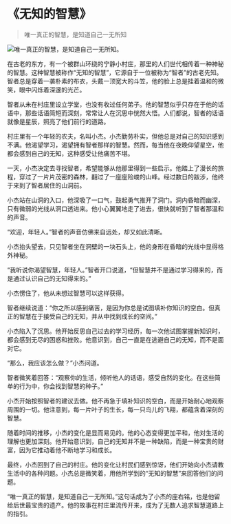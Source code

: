 # 《无知的智慧》
> 唯一真正的智慧，是知道自己一无所知


![唯一真正的智慧，是知道自己一无所知。](/images/8a170717627c4f79ac0804d80933150a.jpg)

在古老的东方，有一个被群山环绕的宁静小村庄，那里的人们世代相传着一种神秘的智慧。这种智慧被称作“无知的智慧”，它源自于一位被称为“智者”的古老先知。智者总是穿着一袭朴素的布衣，头戴一顶宽大的斗笠，他的脸上总是挂着温和的微笑，眼中闪烁着深邃的光芒。

智者从未在村庄里设立学堂，也没有收过任何弟子。他的智慧似乎只存在于他的话语中，那些话语简短而深刻，常常让人在沉思中恍然大悟。人们都说，智者的话语就像是星辰，照亮了他们前行的道路。

村庄里有一个年轻的农夫，名叫小杰。小杰勤劳朴实，但他总是对自己的知识感到不满。他渴望学习，渴望拥有智者那样的智慧。然而，每当他在夜晚仰望星空，他都会感到自己的无知，这种感受让他痛苦不堪。

一天，小杰决定去寻找智者，希望能够从他那里得到一些启示。他踏上了漫长的旅程，穿过了一片片茂密的森林，翻过了一座座险峻的山峰。经过数日的跋涉，他终于来到了智者居住的山洞前。

小杰站在山洞的入口，他深吸了一口气，鼓起勇气推开了洞门。洞内昏暗而幽深，只有微弱的光线从洞口透进来。他小心翼翼地走了进去，很快就听到了智者那温和的声音。

“欢迎，年轻人。”智者的声音仿佛来自远处，却又如此清晰。

小杰抬头望去，只见智者坐在洞壁的一块石头上，他的身形在昏暗的光线中显得格外神秘。

“我听说你渴望智慧，年轻人。”智者开口说道，“但智慧并不是通过学习得来的，而是通过认识自己的无知得来的。”

小杰愣住了，他从未想过智慧可以这样获得。

智者继续说道：“你之所以感到痛苦，是因为你总是试图填补你知识的空白。但真正的智慧在于接受自己的无知，并从中找到成长的空间。”

小杰陷入了沉思。他开始反思自己过去的学习经历，每一次他试图掌握新知识时，都会感到无尽的困惑和挫败。他意识到，自己一直是在逃避自己的无知，而不是面对它。

“那么，我应该怎么做？”小杰问道。

智者微笑着回答：“观察你的生活，倾听他人的话语，感受自然的变化。在这些简单的行为中，你会找到智慧的种子。”

小杰开始按照智者的建议去做。他不再急于填补知识的空白，而是开始耐心地观察周围的一切。他注意到，每一片叶子的生长，每一只鸟儿的飞翔，都蕴含着深刻的智慧。

随着时间的推移，小杰的变化是显而易见的。他的心态变得更加平和，他对生活的理解也更加深刻。他开始意识到，自己的无知并不是一种缺陷，而是一种宝贵的财富，因为它推动着他不断地学习和成长。

最终，小杰回到了自己的村庄。他的变化让村民们感到惊讶，他们开始向小杰请教生活中的各种问题。小杰总是微笑着，用他所学到的“无知的智慧”来回答他们的问题。

“唯一真正的智慧，是知道自己一无所知。”这句话成为了小杰的座右铭，也是他留给后世最宝贵的遗产。他的故事在村庄里流传开来，成为了无数人追求智慧道路上的指引。